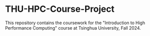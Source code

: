 # THU-HPC-Course-Project
This repository contains the coursework for the "Introduction to High Performance Computing" course at Tsinghua University, Fall 2024.

